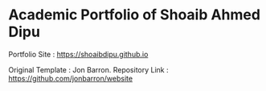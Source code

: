 # Academic Portfolio of Shoaib Ahmed Dipu

Portfolio Site : https://shoaibdipu.github.io

Original Template : Jon Barron. Repository Link :  https://github.com/jonbarron/website


